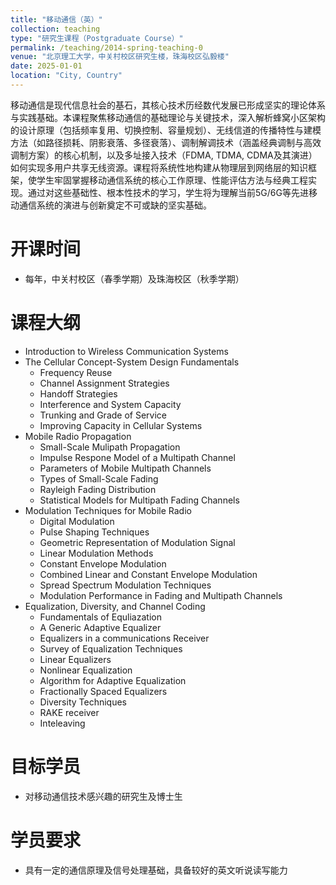```yaml
---
title: "移动通信（英）"
collection: teaching
type: "研究生课程（Postgraduate Course）"
permalink: /teaching/2014-spring-teaching-0
venue: "北京理工大学，中关村校区研究生楼，珠海校区弘毅楼"
date: 2025-01-01
location: "City, Country"
---
```


移动通信是现代信息社会的基石，其核心技术历经数代发展已形成坚实的理论体系与实践基础。本课程聚焦移动通信的基础理论与关键技术，深入解析蜂窝小区架构的设计原理（包括频率复用、切换控制、容量规划）、无线信道的传播特性与建模方法（如路径损耗、阴影衰落、多径衰落）、调制解调技术（涵盖经典调制与高效调制方案）的核心机制，以及多址接入技术（FDMA, TDMA, CDMA及其演进）如何实现多用户共享无线资源。课程将系统性地构建从物理层到网络层的知识框架，使学生牢固掌握移动通信系统的核心工作原理、性能评估方法与经典工程实现。通过对这些基础性、根本性技术的学习，学生将为理解当前5G/6G等先进移动通信系统的演进与创新奠定不可或缺的坚实基础。


开课时间
======
* 每年，中关村校区（春季学期）及珠海校区（秋季学期）


课程大纲
======
* Introduction to Wireless Communication Systems
* The Cellular Concept-System Design Fundamentals
  * Frequency Reuse
  * Channel Assignment Strategies
  * Handoff  Strategies
  * Interference and System Capacity
  * Trunking and Grade of Service
  * Improving Capacity in Cellular Systems
* Mobile Radio Propagation
  * Small-Scale Mulipath Propagation
  * Impulse Respone Model of a Multipath Channel
  * Parameters of Mobile Multipath Channels
  * Types of Small-Scale Fading
  * Rayleigh Fading Distribution
  * Statistical Models for Multipath Fading Channels
* Modulation Techniques for Mobile Radio
  * Digital Modulation
  * Pulse Shaping Techniques
  * Geometric Representation of Modulation Signal
  * Linear Modulation Methods
  * Constant Envelope Modulation
  * Combined Linear and Constant Envelope Modulation
  * Spread Spectrum Modulation Techniques
  * Modulation Performance in Fading and Multipath Channels
* Equalization, Diversity, and Channel Coding
  * Fundamentals of Equliazation
  * A Generic Adaptive Equalizer
  * Equalizers in a communications Receiver
  * Survey of Equalization Techniques
  * Linear Equalizers
  * Nonlinear Equalization
  * Algorithm for Adaptive Equalization
  * Fractionally Spaced Equalizers 
  * Diversity Techniques
  * RAKE receiver
  * Inteleaving



目标学员
======
* 对移动通信技术感兴趣的研究生及博士生

学员要求
======
* 具有一定的通信原理及信号处理基础，具备较好的英文听说读写能力


